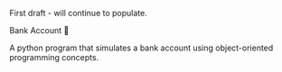 First draft - will continue to populate.

Bank Account 🏦

A python program that simulates a bank account using object-oriented programming concepts.